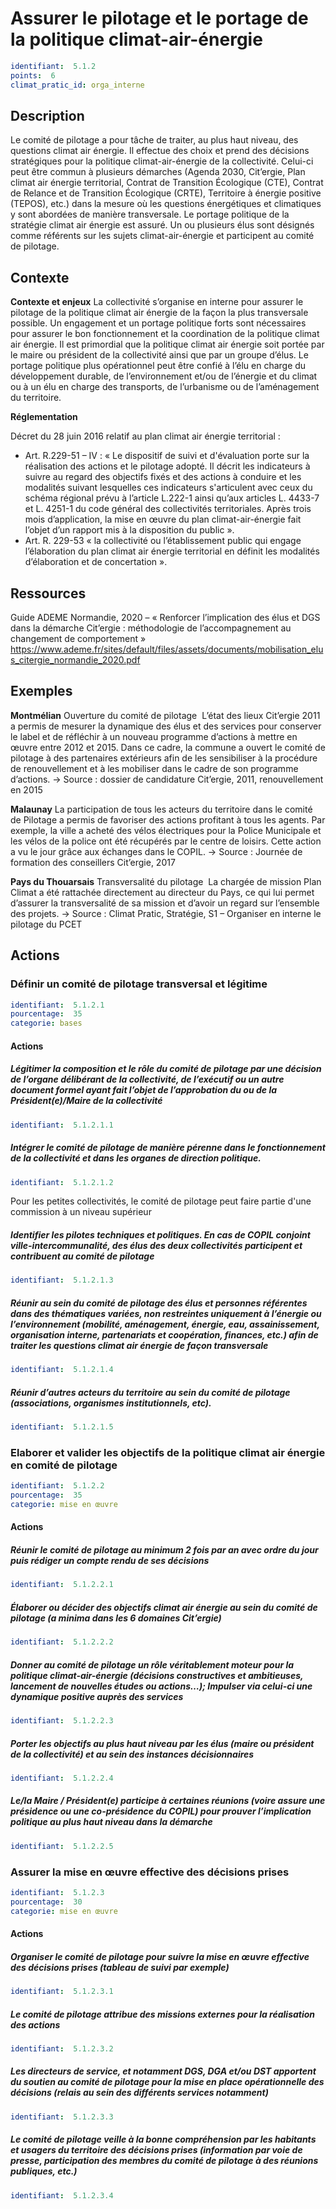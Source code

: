 # Assurer le pilotage et le portage de la politique climat-air-énergie
```yaml
identifiant:  5.1.2
points:  6
climat_pratic_id: orga_interne
```
## Description
Le comité de pilotage a pour tâche de traiter, au plus haut niveau, des questions climat air énergie.
Il effectue des choix et prend des décisions stratégiques pour la politique climat-air-énergie de la collectivité.
Celui-ci peut être commun à plusieurs démarches (Agenda 2030, Cit’ergie, Plan climat air énergie territorial, Contrat de Transition Écologique (CTE), Contrat de Relance et de Transition Écologique (CRTE), Territoire à énergie positive (TEPOS), etc.) dans la mesure où les questions énergétiques et climatiques y sont abordées de manière transversale.
Le portage politique de la stratégie climat air énergie est assuré.
Un ou plusieurs élus sont désignés comme référents sur les sujets climat-air-énergie et participent au comité de pilotage.

## Contexte
**Contexte et enjeux**
La collectivité s’organise en interne pour assurer le pilotage de la politique climat air énergie de la façon la plus transversale possible. Un engagement et un portage politique forts sont nécessaires pour assurer le bon fonctionnement et la coordination de la politique climat air énergie. Il est primordial que la politique climat air énergie soit portée par le maire ou président de la collectivité ainsi que par un groupe d’élus. Le portage politique plus opérationnel peut être confié à l’élu en charge du développement durable, de l’environnement et/ou de l’énergie et du climat ou à un élu en charge des transports, de l’urbanisme ou de l’aménagement du territoire.


**Réglementation**

Décret du 28 juin 2016 relatif au plan climat air énergie territorial :

- Art. R.229-51 – IV : « Le dispositif de suivi et d'évaluation porte sur la réalisation des actions et le pilotage adopté. Il décrit les indicateurs à suivre au regard des objectifs fixés et des actions à conduire et les modalités suivant lesquelles ces indicateurs s'articulent avec ceux du schéma régional prévu à l’article L.222-1 ainsi qu’aux articles L. 4433-7 et L. 4251-1 du code général des collectivités territoriales. Après trois mois d’application, la mise en œuvre du plan climat-air-énergie fait l’objet d’un rapport mis à la disposition du public ».
- Art. R. 229-53 « la collectivité ou l’établissement public qui engage l’élaboration du plan climat air énergie territorial en définit les modalités d’élaboration et de concertation ».

## Ressources
Guide ADEME Normandie, 2020 – « Renforcer l’implication des élus et DGS dans la démarche Cit’ergie : méthodologie de l’accompagnement au changement de comportement » 
<a href="https://www.ademe.fr/sites/default/files/assets/documents/mobilisation_elus_citergie_normandie_2020.pdf">https://www.ademe.fr/sites/default/files/assets/documents/mobilisation_elus_citergie_normandie_2020.pdf</a>

## Exemples
**Montmélian**
Ouverture du comité de pilotage 
L’état des lieux Cit’ergie 2011 a permis de mesurer la dynamique des élus et des services pour conserver le label et de réfléchir à un nouveau programme d’actions à mettre en œuvre entre 2012 et 2015. Dans ce cadre, la commune a ouvert le comité de pilotage à des partenaires extérieurs afin de les sensibiliser à la procédure de renouvellement et à les mobiliser dans le cadre de son programme d’actions.
→ Source : dossier de candidature Cit’ergie, 2011, renouvellement en 2015

**Malaunay**
La participation de tous les acteurs du territoire dans le comité de Pilotage a permis de favoriser des actions profitant à tous les agents. Par exemple, la ville a acheté des vélos électriques pour la Police Municipale et les vélos de la police ont été récupérés par le centre de loisirs. Cette action a vu le jour grâce aux échanges dans le COPIL.
→ Source : Journée de formation des conseillers Cit’ergie, 2017

**Pays du Thouarsais**
Transversalité du pilotage 
La chargée de mission Plan Climat a été rattachée directement au directeur du Pays, ce qui lui permet d’assurer la transversalité de sa mission et d’avoir un regard sur l’ensemble des projets.
→ Source : Climat Pratic, Stratégie, S1 – Organiser en interne le pilotage du PCET


## Actions
### Définir un comité de pilotage transversal et légitime
```yaml
identifiant:  5.1.2.1
pourcentage:  35
categorie: bases
```
#### Actions
##### Légitimer la composition et le rôle du comité de pilotage par une décision de l’organe délibérant de la collectivité, de l’exécutif ou un autre document formel ayant fait l’objet de l’approbation du ou de la Président(e)/Maire de la collectivité
```yaml
identifiant:  5.1.2.1.1
```

##### Intégrer le comité de pilotage de manière pérenne dans le fonctionnement de la collectivité et dans les organes de direction politique.
```yaml
identifiant:  5.1.2.1.2
```
Pour les petites collectivités, le comité de pilotage peut faire partie d'une commission à un niveau supérieur

##### Identifier les pilotes techniques et politiques. En cas de COPIL conjoint ville-intercommunalité, des élus des deux collectivités participent et contribuent au comité de pilotage
```yaml
identifiant:  5.1.2.1.3
```

##### Réunir au sein du comité de pilotage des élus et personnes référentes dans des thématiques variées, non restreintes uniquement à l’énergie ou l’environnement (mobilité, aménagement, énergie, eau, assainissement, organisation interne, partenariats et coopération, finances, etc.) afin de traiter les questions climat air énergie de façon transversale
```yaml
identifiant:  5.1.2.1.4
```

##### Réunir d’autres acteurs du territoire au sein du comité de pilotage  (associations, organismes institutionnels, etc).
```yaml
identifiant:  5.1.2.1.5
```


### Elaborer et valider les objectifs de la politique climat air énergie en comité de pilotage
```yaml
identifiant:  5.1.2.2
pourcentage:  35
categorie: mise en œuvre
```
#### Actions
##### Réunir le comité de pilotage au minimum 2 fois par an avec ordre du jour puis rédiger un compte rendu de ses décisions
```yaml
identifiant:  5.1.2.2.1
```

##### Élaborer ou décider des objectifs climat air énergie au sein du comité de pilotage (a minima dans les 6 domaines Cit’ergie)
```yaml
identifiant:  5.1.2.2.2
```

##### Donner au comité de pilotage un rôle véritablement moteur pour la politique climat-air-énergie (décisions constructives et ambitieuses, lancement de nouvelles études ou actions…); Impulser via celui-ci une dynamique positive auprès des services
```yaml
identifiant:  5.1.2.2.3
```

##### Porter les objectifs au plus haut niveau par les élus (maire ou président de la collectivité) et au sein des instances décisionnaires
```yaml
identifiant:  5.1.2.2.4
```

##### Le/la Maire / Président(e) participe à certaines réunions (voire assure une présidence ou une co-présidence du COPIL) pour prouver l’implication politique au plus haut niveau dans la démarche
```yaml
identifiant:  5.1.2.2.5
```


### Assurer la mise en œuvre effective des décisions prises
```yaml
identifiant:  5.1.2.3
pourcentage:  30
categorie: mise en œuvre
```
#### Actions
##### Organiser le comité de pilotage pour suivre la mise en œuvre effective des décisions prises (tableau de suivi par exemple)
```yaml
identifiant:  5.1.2.3.1
```

##### Le comité de pilotage attribue des missions externes pour la réalisation des actions
```yaml
identifiant:  5.1.2.3.2
```

##### Les directeurs de service, et notamment DGS, DGA et/ou DST apportent du soutien au comité de pilotage pour la mise en place opérationnelle des décisions (relais au sein des différents services notamment)
```yaml
identifiant:  5.1.2.3.3
```

##### Le comité de pilotage veille à la bonne compréhension par les habitants et usagers du territoire des décisions prises (information par voie de presse, participation des membres du comité de pilotage à des réunions publiques, etc.)
```yaml
identifiant:  5.1.2.3.4
```
